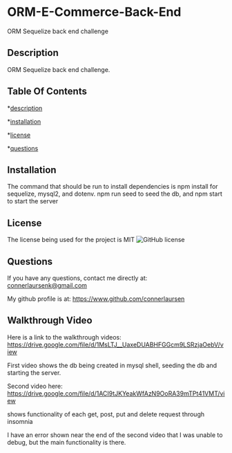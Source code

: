 # ORM-E-Commerce-Back-End
ORM Sequelize back end challenge


## Description 

ORM Sequelize back end challenge.

    
## Table Of Contents 

*[description](#description) 

*[installation](#installation) 

*[license](#license) 

*[questions](#questions) 

    

## Installation 

The command that should be run to install dependencies is npm install for sequelize, mysql2, and dotenv.
npm run seed to seed the db, and npm start to start the server

    
## License 

The license being used for the project is MIT ![GitHub license](https://img.shields.io/badge/license-MIT-blue.svg) 

    

## Questions 

If you have any questions, contact me directly at: connerlaursenk@gmail.com 

My github profile is at: https://www.github.com/connerlaursen 


## Walkthrough Video
    
Here is a link to the walkthrough videos: https://drive.google.com/file/d/1MsLTJ__UaxeDUABHFGGcm9LSRzjaOebV/view

First video shows the db being created in mysql shell, seeding the db and starting the server.

Second video here: https://drive.google.com/file/d/1ACI9tJKYeakWfAzN9OoRA39mTPt41VMT/view

shows functionality of each get, post, put and delete request through insomnia

I have an error shown near the end of the second video that I was unable to debug, but the main functionality is there.

    
